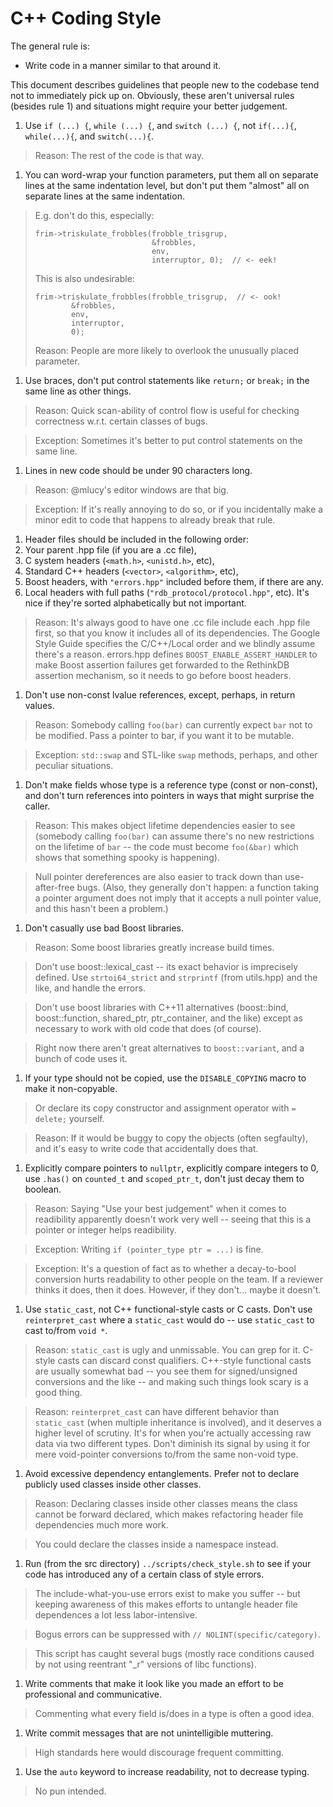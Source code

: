# C++ Coding Style

The general rule is:

 - Write code in a manner similar to that around it.

This document describes guidelines that people new to the codebase tend not to immediately pick up on.  Obviously, these aren't universal rules (besides rule 1) and situations might require your better judgement.

1. Use `if (...) {`, `while (...) {`, and `switch (...) {`, not `if(...){`, `while(...){`, and `switch(...){`.

  > Reason:  The rest of the code is that way.

1. You can word-wrap your function parameters, put them all on separate lines at the same indentation level, but don't put them "almost" all on separate lines at the same indentation.

  > E.g. don't do this, especially:
  >
  >     frim->triskulate_frobbles(frobble_trisgrup,
  >                               &frobbles,
  >                               env,
  >                               interruptor, 0);  // <- eek!
  >
  > This is also undesirable:
  >
  >     frim->triskulate_frobbles(frobble_trisgrup,  // <- ook!
  >             &frobbles,
  >             env,
  >             interruptor,
  >             0);
  >
  > Reason: People are more likely to overlook the unusually placed parameter.

1. Use braces, don't put control statements like `return;` or `break;` in the same line as other things.

  > Reason: Quick scan-ability of control flow is useful for checking correctness w.r.t. certain classes of bugs.

  > Exception: Sometimes it's better to put control statements on the same line.

1. Lines in new code should be under 90 characters long.

  > Reason: @mlucy's editor windows are that big.

  > Exception: If it's really annoying to do so, or if you incidentally make a minor edit to code that happens to already break that rule.

1.  Header files should be included in the following order:
  1. Your parent .hpp file (if you are a .cc file),
  2. C system headers (`<math.h>`, `<unistd.h>`, etc),
  3. Standard C++ headers (`<vector>`, `<algorithm>`, etc),
  4. Boost headers, with `"errors.hpp"` included before them, if there are any.
  5. Local headers with full paths (`"rdb_protocol/protocol.hpp"`, etc).
  It's nice if they're sorted alphabetically but not important.

  > Reason:  It's always good to have one .cc file include each .hpp file first, so that you know it includes all of its dependencies.  The Google Style Guide specifies the C/C++/Local order and we blindly assume there's a reason.  errors.hpp defines `BOOST_ENABLE_ASSERT_HANDLER` to make Boost assertion failures get forwarded to the RethinkDB assertion mechanism, so it needs to go before boost headers.

1. Don't use non-const lvalue references, except, perhaps, in return values.

  > Reason: Somebody calling `foo(bar)` can currently expect `bar` not to be modified.  Pass a pointer to bar, if you want it to be mutable.

  > Exception: `std::swap` and STL-like `swap` methods, perhaps, and other peculiar situations.

1. Don't make fields whose type is a reference type (const or non-const), and don't turn references into pointers in ways that might surprise the caller.

  > Reason: This makes object lifetime dependencies easier to see (somebody calling `foo(bar)` can assume there's no new restrictions on the lifetime of `bar` -- the code must become `foo(&bar)` which shows that something spooky is happening).

  > Null pointer dereferences are also easier to track down than use-after-free bugs.  (Also, they generally don't happen: a function taking a pointer argument does not imply that it accepts a null pointer value, and this hasn't been a problem.)

1. Don't casually use bad Boost libraries.

  > Reason: Some boost libraries greatly increase build times.

  > Don't use boost::lexical_cast -- its exact behavior is imprecisely defined.  Use `strtoi64_strict` and `strprintf` (from utils.hpp) and the like, and handle the errors.

  > Don't use boost libraries with C++11 alternatives (boost::bind, boost::function, shared_ptr, ptr_container, and the like) except as necessary to work with old code that does (of course).

  > Right now there aren't great alternatives to `boost::variant`, and a bunch of code uses it.

1. If your type should not be copied, use the `DISABLE_COPYING` macro to make it non-copyable.

  > Or declare its copy constructor and assignment operator with `= delete;` yourself.

  > Reason: If it would be buggy to copy the objects (often segfaulty), and it's easy to write code that accidentally does that.

1. Explicitly compare pointers to `nullptr`, explicitly compare integers to 0, use `.has()` on `counted_t` and `scoped_ptr_t`, don't just decay them to boolean.

  > Reason: Saying "Use your best judgement" when it comes to readibility apparently doesn't work very well -- seeing that this is a pointer or integer helps readibility.

  > Exception:  Writing `if (pointer_type ptr = ...)` is fine.

  > Exception:  It's a question of fact as to whether a decay-to-bool conversion hurts readability to other people on the team.  If a reviewer thinks it does, then it does.  However, if they don't... maybe it doesn't.

1. Use `static_cast`, not C++ functional-style casts or C casts.  Don't use `reinterpret_cast` where a `static_cast` would do -- use `static_cast` to cast to/from `void *`.

  > Reason: `static_cast` is ugly and unmissable.  You can grep for it.  C-style casts can discard const qualifiers.  C++-style functional casts are usually somewhat bad -- you see them for signed/unsigned conversions and the like -- and making such things look scary is a good thing.

  > Reason: `reinterpret_cast` can have different behavior than `static_cast` (when multiple inheritance is involved), and it deserves a higher level of scrutiny.  It's for when you're actually accessing raw data via two different types.  Don't diminish its signal by using it for mere void-pointer conversions to/from the same non-void type.

1. Avoid excessive dependency entanglements.  Prefer not to declare publicly used classes inside other classes.

  > Reason: Declaring classes inside other classes means the class cannot be forward declared, which makes refactoring header file dependencies much more work.

  > You could declare the classes inside a namespace instead.

1. Run (from the src directory) `../scripts/check_style.sh` to see if your code has introduced any of a certain class of style errors.

  > The include-what-you-use errors exist to make you suffer -- but keeping awareness of this makes efforts to untangle header file dependences a lot less labor-intensive.

  > Bogus errors can be suppressed with `// NOLINT(specific/category)`.

  > This script has caught several bugs (mostly race conditions caused by not using reentrant "_r" versions of libc functions).

1. Write comments that make it look like you made an effort to be professional and communicative.

  > Commenting what every field is/does in a type is often a good idea.

1. Write commit messages that are not unintelligible muttering.

  > High standards here would discourage frequent committing.

1. Use the `auto` keyword to increase readability, not to decrease typing.

  > No pun intended.
